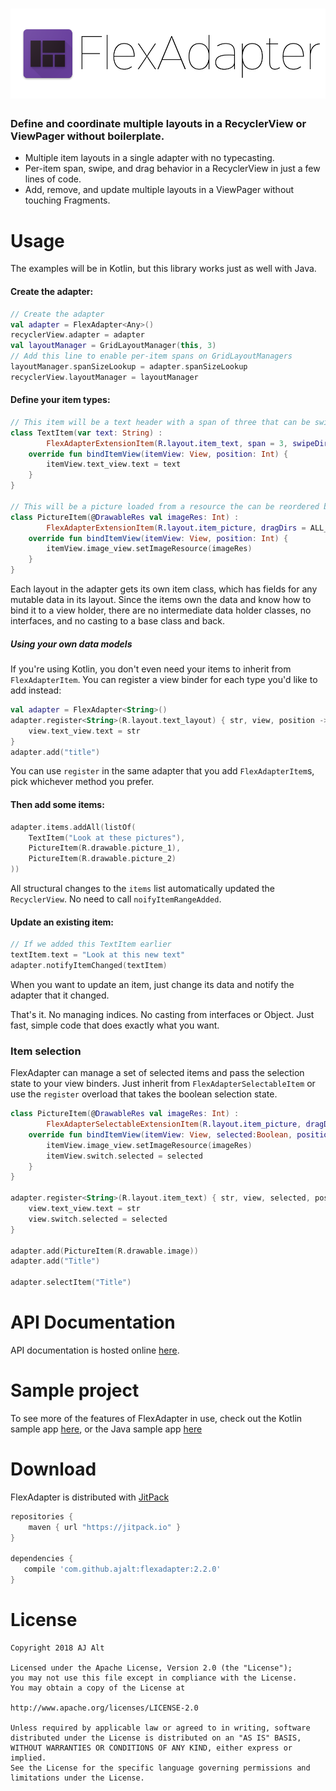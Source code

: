 <h1 align="center">
	<img src=".web/wordmark.png">
</h1>

### Define and coordinate multiple layouts in a RecyclerView or ViewPager without boilerplate.

- Multiple item layouts in a single adapter with no typecasting.
- Per-item span, swipe, and drag behavior in a RecyclerView in just a few lines of code.
- Add, remove, and update multiple layouts in a ViewPager without touching Fragments.

# Usage

The examples will be in Kotlin, but this library works just as well with Java.

#### Create the adapter:

```kotlin
// Create the adapter
val adapter = FlexAdapter<Any>()
recyclerView.adapter = adapter
val layoutManager = GridLayoutManager(this, 3)
// Add this line to enable per-item spans on GridLayoutManagers
layoutManager.spanSizeLookup = adapter.spanSizeLookup
recyclerView.layoutManager = layoutManager
```

#### Define your item types:

```kotlin
// This item will be a text header with a span of three that can be swiped horizontally to dismiss.
class TextItem(var text: String) :
        FlexAdapterExtensionItem(R.layout.item_text, span = 3, swipeDirs = HORIZONTAL) {
    override fun bindItemView(itemView: View, position: Int) {
        itemView.text_view.text = text
    }
}

// This will be a picture loaded from a resource the can be reordered by dragging in any direction.
class PictureItem(@DrawableRes val imageRes: Int) :
        FlexAdapterExtensionItem(R.layout.item_picture, dragDirs = ALL_DIRS) {
    override fun bindItemView(itemView: View, position: Int) {
        itemView.image_view.setImageResource(imageRes)
    }
}
```

Each layout in the adapter gets its own item class, which has fields for any
mutable data in its layout. Since the items own the data and know how to bind
it to a view holder, there are no intermediate data holder classes, no
interfaces, and no casting to a base class and back.

##### Using your own data models

If you're using Kotlin, you don't even need your items to inherit from `FlexAdapterItem`. You can register a view binder for each type you'd like to add instead:

```kotlin
val adapter = FlexAdapter<String>()
adapter.register<String>(R.layout.text_layout) { str, view, position ->
    view.text_view.text = str
}
adapter.add("title")
```

You can use `register` in the same adapter that you add `FlexAdapterItem`s, pick whichever method you prefer.

#### Then add some items:

```kotlin
adapter.items.addAll(listOf(
    TextItem("Look at these pictures"),
    PictureItem(R.drawable.picture_1),
    PictureItem(R.drawable.picture_2)
))
```

All structural changes to the `items` list automatically updated the `RecyclerView`. No need to call `noifyItemRangeAdded`.

#### Update an existing item:

```kotlin
// If we added this TextItem earlier
textItem.text = "Look at this new text"
adapter.notifyItemChanged(textItem)
```

When you want to update an item, just change its data and notify the adapter that it changed.

That's it. No managing indices. No casting from interfaces or Object. 
Just fast, simple code that does exactly what you want.

### Item selection

FlexAdapter can manage a set of selected items and pass the selection state to your view binders. Just inherit from `FlexAdapterSelectableItem` or use the `register` overload that takes the boolean selection state.

```kotlin
class PictureItem(@DrawableRes val imageRes: Int) :
        FlexAdapterSelectableExtensionItem(R.layout.item_picture, dragDirs = ALL_DIRS) {
    override fun bindItemView(itemView: View, selected:Boolean, position: Int) {
        itemView.image_view.setImageResource(imageRes)
        itemView.switch.selected = selected
    }
}

adapter.register<String>(R.layout.item_text) { str, view, selected, position ->
    view.text_view.text = str
    view.switch.selected = selected
}

adapter.add(PictureItem(R.drawable.image))
adapter.add("Title")

adapter.selectItem("Title")
```

# API Documentation

API documentation is hosted online [here](https://jitpack.io/com/github/ajalt/flexadapter/2.2.0/javadoc/flexadapter/com.github.ajalt.flexadapter/index.html).

# Sample project

To see more of the features of FlexAdapter in use, check out the Kotlin sample app 
[here](sample/src/main/kotlin/com/github/ajalt/flexadapter/sample/MainActivity.kt),
 or the Java sample app 
[here](sample/src/main/java/com/github/ajalt/flexadapter/sample/JavaMainActivity.kt)

# Download

FlexAdapter is distributed with [JitPack](https://jitpack.io/#ajalt/flexadapter/2.2.0)

```groovy
repositories {
    maven { url "https://jitpack.io" }
}

dependencies {
   compile 'com.github.ajalt:flexadapter:2.2.0'
}
```

# License
```
Copyright 2018 AJ Alt

Licensed under the Apache License, Version 2.0 (the "License");
you may not use this file except in compliance with the License.
You may obtain a copy of the License at

http://www.apache.org/licenses/LICENSE-2.0

Unless required by applicable law or agreed to in writing, software
distributed under the License is distributed on an "AS IS" BASIS,
WITHOUT WARRANTIES OR CONDITIONS OF ANY KIND, either express or implied.
See the License for the specific language governing permissions and
limitations under the License.
```
